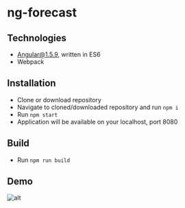 # ng-forecast

## Technologies

* Angular@1.5.9, written in ES6
* Webpack

## Installation
* Clone or download repository
* Navigate to cloned/downloaded repository and run `npm i`
* Run `npm start`
* Application will be available on your localhost, port 8080

## Build
* Run `npm run build`

## Demo
![alt](https://github.com/vsimonovski/ng-forecast/blob/master/recording.gif)
